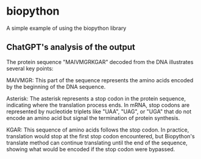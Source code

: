 # biopython
A simple example of using the biopython library

## ChatGPT's analysis of the output 

The protein sequence "MAIVMGRKGAR" decoded from the DNA illustrates several key points:

MAIVMGR: This part of the sequence represents the amino acids encoded by the beginning of the DNA sequence.

Asterisk: The asterisk represents a stop codon in the protein sequence, indicating where the translation process ends. In mRNA, stop codons are represented by nucleotide triplets like "UAA", "UAG", or "UGA" that do not encode an amino acid but signal the termination of protein synthesis.

KGAR: This sequence of amino acids follows the stop codon. In practice, translation would stop at the first stop codon encountered, but Biopython's translate method can continue translating until the end of the sequence, showing what would be encoded if the stop codon were bypassed.